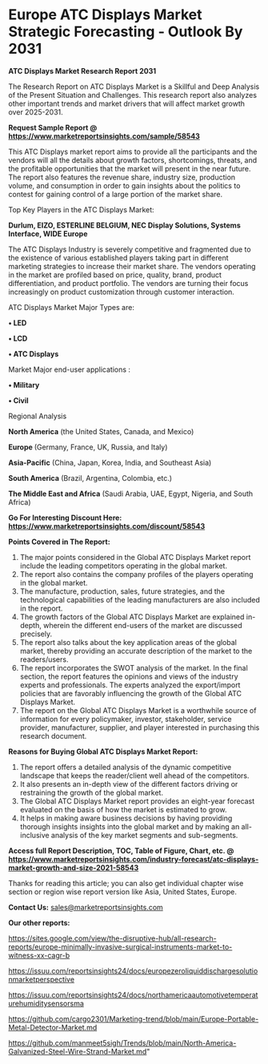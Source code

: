# Europe ATC Displays Market Strategic Forecasting - Outlook By 2031

<strong>ATC Displays Market Research Report 2031</strong>

The Research Report on ATC Displays Market is a Skillful and Deep Analysis of the Present Situation and Challenges. This research report also analyzes other important trends and market drivers that will affect market growth over 2025-2031.

<strong>Request Sample Report @ <a href=https://www.marketreportsinsights.com/sample/58543>https://www.marketreportsinsights.com/sample/58543</a></strong>

This ATC Displays market report aims to provide all the participants and the vendors will all the details about growth factors, shortcomings, threats, and the profitable opportunities that the market will present in the near future. The report also features the revenue share, industry size, production volume, and consumption in order to gain insights about the politics to contest for gaining control of a large portion of the market share.

Top Key Players in the ATC Displays Market:

<strong>Durlum, EIZO, ESTERLINE BELGIUM, NEC Display Solutions, Systems Interface, WIDE Europe</strong>

The ATC Displays Industry is severely competitive and fragmented due to the existence of various established players taking part in different marketing strategies to increase their market share. The vendors operating in the market are profiled based on price, quality, brand, product differentiation, and product portfolio. The vendors are turning their focus increasingly on product customization through customer interaction.

ATC Displays Market Major Types are:

<strong>• LED

• LCD

• ATC Displays</strong>

Market Major end-user applications :

<strong>• Military

• Civil</strong>

Regional Analysis

</u><strong><b>North America</b></strong> (the United States, Canada, and Mexico)

<strong><b>Europe </b></strong>(Germany, France, UK, Russia, and Italy)

<strong><b>Asia-Pacific</b></strong> (China, Japan, Korea, India, and Southeast Asia)

<strong><b>South America</b></strong> (Brazil, Argentina, Colombia, etc.)

<strong><b>The Middle East and Africa</b></strong> (Saudi Arabia, UAE, Egypt, Nigeria, and South Africa)

<strong>Go For Interesting Discount Here: <a href=https://www.marketreportsinsights.com/discount/58543>https://www.marketreportsinsights.com/discount/58543</a></strong>

<strong>Points Covered in The Report:</strong>
<ol>
  <li>The major points considered in the Global ATC Displays Market report include the leading competitors operating in the global market.</li>
  <li>The report also contains the company profiles of the players operating in the global market.</li>
  <li>The manufacture, production, sales, future strategies, and the technological capabilities of the leading manufacturers are also included in the report.</li>
  <li>The growth factors of the Global ATC Displays Market are explained in-depth, wherein the different end-users of the market are discussed precisely.</li>
  <li>The report also talks about the key application areas of the global market, thereby providing an accurate description of the market to the readers/users.</li>
  <li>The report incorporates the SWOT analysis of the market. In the final section, the report features the opinions and views of the industry experts and professionals. The experts analyzed the export/import policies that are favorably influencing the growth of the Global ATC Displays Market.</li>
  <li>The report on the Global ATC Displays Market is a worthwhile source of information for every policymaker, investor, stakeholder, service provider, manufacturer, supplier, and player interested in purchasing this research document.</li>
</ol>
<strong>Reasons for Buying Global ATC Displays Market Report:</strong>

<ol>
  <li>The report offers a detailed analysis of the dynamic competitive landscape that keeps the reader/client well ahead of the competitors.</li>
  <li>It also presents an in-depth view of the different factors driving or restraining the growth of the global market.</li>
  <li>The Global ATC Displays Market report provides an eight-year forecast evaluated on the basis of how the market is estimated to grow.</li>
  <li>It helps in making aware business decisions by having providing thorough insights insights into the global market and by making an all-inclusive analysis of the key market segments and sub-segments.</li>
</ol>
<strong>Access full Report Description, TOC, Table of Figure, Chart, etc. @ <a href=https://www.marketreportsinsights.com/industry-forecast/atc-displays-market-growth-and-size-2021-58543>https://www.marketreportsinsights.com/industry-forecast/atc-displays-market-growth-and-size-2021-58543</a></strong>


Thanks for reading this article; you can also get individual chapter wise section or region wise report version like Asia, United States, Europe.

<strong>Contact Us:</strong>
sales@marketreportsinsights.com

<strong>Our other reports:</strong>

<a href=https://sites.google.com/view/the-disruptive-hub/all-research-reports/europe-minimally-invasive-surgical-instruments-market-to-witness-xx-cagr-b>https://sites.google.com/view/the-disruptive-hub/all-research-reports/europe-minimally-invasive-surgical-instruments-market-to-witness-xx-cagr-b</a>

<a href=https://issuu.com/reportsinsights24/docs/europezeroliquiddischargesolutionmarketperspective>https://issuu.com/reportsinsights24/docs/europezeroliquiddischargesolutionmarketperspective</a>

<a href=https://issuu.com/reportsinsights24/docs/northamericaautomotivetemperaturehumiditysensorsma>https://issuu.com/reportsinsights24/docs/northamericaautomotivetemperaturehumiditysensorsma</a>

<a href=https://github.com/cargo2301/Marketing-trend/blob/main/Europe-Portable-Metal-Detector-Market.md>https://github.com/cargo2301/Marketing-trend/blob/main/Europe-Portable-Metal-Detector-Market.md</a>

<a href=https://github.com/manmeet5sigh/Trends/blob/main/North-America-Galvanized-Steel-Wire-Strand-Market.md>https://github.com/manmeet5sigh/Trends/blob/main/North-America-Galvanized-Steel-Wire-Strand-Market.md</a>"
